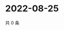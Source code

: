 # 2022-08-25

共 0 条

<!-- BEGIN WEIBO -->
<!-- 最后更新时间 Thu Aug 25 2022 21:31:35 GMT+0800 (China Standard Time) -->

<!-- END WEIBO -->
